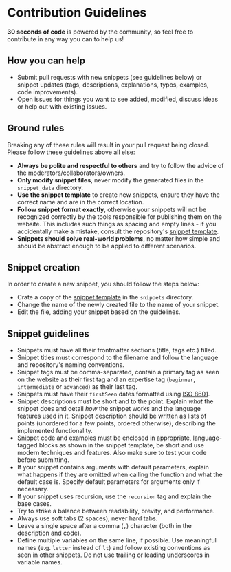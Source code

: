 # Contribution Guidelines

**30 seconds of code** is powered by the community, so feel free to contribute in any way you can to help us!
## How you can help

- Submit pull requests with new snippets (see guidelines below) or snippet updates (tags, descriptions, explanations, typos, examples, code improvements).
- Open issues for things you want to see added, modified, discuss ideas or help out with existing issues.

## Ground rules

Breaking any of these rules will result in your pull request being closed. Please follow these guidelines above all else:

- **Always be polite and respectful to others** and try to follow the advice of the moderators/collaborators/owners.
- **Only modify snippet files**, never modify the generated files in the `snippet_data` directory.
- **Use the snippet template** to create new snippets, ensure they have the correct name and are in the correct location.
- **Follow snippet format exactly**, otherwise your snippets will not be recognized correctly by the tools responsible for publishing them on the website. This includes such things as spacing and empty lines - if you accidentally make a mistake, consult the repository's [snippet template](snippet-template.md).
- **Snippets should solve real-world problems**, no matter how simple and should be abstract enough to be applied to different scenarios.

## Snippet creation

In order to create a new snippet, you should follow the steps below:

- Crate a copy of the [snippet template](snippet-template.md) in the `snippets` directory.
- Change the name of the newly created file to the name of your snippet.
- Edit the file, adding your snippet based on the guidelines.

## Snippet guidelines

- Snippets must have all their frontmatter sections (title, tags etc.) filled.
- Snippet titles must correspond to the filename and follow the language and repository's naming conventions.
- Snippet tags must be comma-separated, contain a primary tag as seen on the website as their first tag and an expertise tag (`beginner`, `intermediate` or `advanced`) as their last tag.
- Snippets must have their `firstSeen` dates formatted using [ISO 8601](https://en.wikipedia.org/wiki/ISO_8601).
- Snippet descriptions must be short and to the point. Explain *what* the snippet does and detail *how* the snippet works and the language features used in it. Snippet description should be written as lists of points (unordered for a few points, ordered otherwise), describing the implemented functionality.
- Snippet code and examples must be enclosed in appropriate, language-tagged blocks as shown in the snippet template, be short and use modern techniques and features. Also make sure to test your code before submitting.
- If your snippet contains arguments with default parameters, explain what happens if they are omitted when calling the function and what the default case is. Specify default parameters for arguments only if necessary.
- If your snippet uses recursion, use the `recursion` tag and explain the base cases.
- Try to strike a balance between readability, brevity, and performance.
- Always use soft tabs (2 spaces), never hard tabs.
- Leave a single space after a comma (`,`) character (both in the description and code).
- Define multiple variables on the same line, if possible. Use meaningful names (e.g. `letter` instead of `lt`) and follow existing conventions as seen in other snippets. Do not use trailing or leading underscores in variable names.
